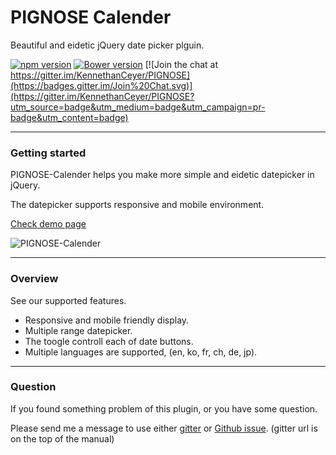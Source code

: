 # PIGNOSE Calender

Beautiful and eidetic jQuery date picker plguin.

[![npm version](https://badge.fury.io/js/pg-calender.svg)](https://badge.fury.io/js/pg-calender) [![Bower version](https://badge.fury.io/bo/pg-calender.svg)](https://badge.fury.io/bo/pg-calender) [![Join the chat at https://gitter.im/KennethanCeyer/PIGNOSE](https://badges.gitter.im/Join%20Chat.svg)](https://gitter.im/KennethanCeyer/PIGNOSE?utm_source=badge&utm_medium=badge&utm_campaign=pr-badge&utm_content=badge)

----

### Getting started

PIGNOSE-Calender helps you make more simple and eidetic datepicker in jQuery.

The datepicker supports responsive and mobile environment.

[Check demo page](http://www.pigno.se/barn/PIGNOSE-Calender)

![PIGNOSE-Calender](http://www.nhpcw.com/upload/PIGNOSE%2BCalender_100616032812.png)

----

### Overview

See our supported features.

- Responsive and mobile friendly display.
- Multiple range datepicker.
- The toogle controll each of date buttons.
- Multiple languages are supported, (en, ko, fr, ch, de, jp).

----

### Question

If you found something problem of this plugin, or you have some question.

Please send me a message to use either [gitter](https://gitter.im/KennethanCeyer/PIGNOSE) or [Github issue](https://github.com/KennethanCeyer/PIGNOSE-Calender/issues). (gitter url is on the top of the manual)
